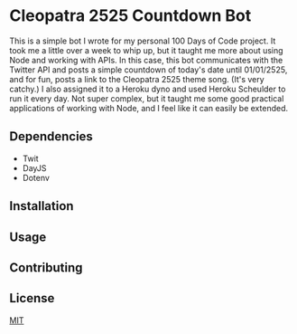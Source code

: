 # Cleopatra 2525 Countdown Bot
This is a simple bot I wrote for my personal 100 Days of Code project. It took me a little over a week to whip up, but it taught me more about using Node and working with APIs. In this case, this bot communicates with the Twitter API and posts a simple countdown of today's date until 01/01/2525, and for fun, posts a link to the Cleopatra 2525 theme song. (It's very catchy.) I also assigned it to a Heroku dyno and used Heroku Scheulder to run it every day. Not super complex, but it taught me some good practical applications of working with Node, and I feel like it can easily be extended.

## Dependencies
* Twit
* DayJS
* Dotenv

## Installation



## Usage



## Contributing


## License
[MIT](https://choosealicense.com/licenses/mit/)